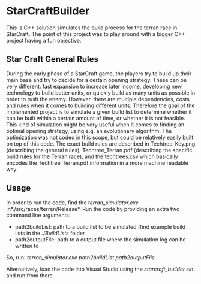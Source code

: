 # StarCraftBuilder

This is C++ solution simulates the build process for the terran race in StarCraft. The point of this project was to play around with a bigger C++ project having a fun objective.

## Star Craft General Rules

During the early phase of a StarCraft game, the players try to build up their main base and try to decide for a certain opening strategy. These can be very different: fast expansion to increase later income, developing new technology to build better units, or quickly build as many units as possible in order to rush the enemy. However, there are multiple dependencies, costs and rules when it comes to building different units. Therefore the goal of the implemented project is to simulate a given build list to determine whether it can be built within a certain amount of time, or whether it is not feasible. This kind of simulation might be very useful when it comes to finding an optimal opening strategy, using e.g. an evolutionary algorithm. The optimization was not coded in this scope, but could be relatively easily built on top of this code.
The exact build rules are described in Techtree_Key.png (describing the general rules), Techtree_Terran.pdf (describing the specific build rules for the Terran race), and the techtrees.csv which basically encodes the Techtree_Terran.pdf information in a more machine readable way.

## Usage

In order to run the code, find the *terran_simulator.exe* in*./src/races/terran/Release*. Run the code by providing an extra two command line arguments:
  - path2buildList: path to a build list to be simulated (find example build lists in the *./BuildLists* folder
  - path2outputFile: path to a output file where the simulation log can be written to
  
So, run: *terran_simulator.exe path2buildList path2outputFile*

Alternatively, load the code into Visual Studio using the *starcraft_builder.sln* and run from there.
